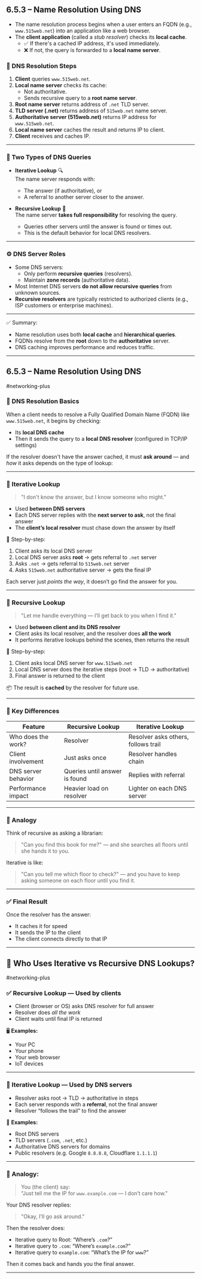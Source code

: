 ## 6.5.3 – Name Resolution Using DNS

- The name resolution process begins when a user enters an FQDN (e.g., `www.515web.net`) into an application like a web browser.
- The **client application** (called a *stub resolver*) checks its **local cache**.
  - ✅ If there's a cached IP address, it's used immediately.
  - ❌ If not, the query is forwarded to a **local name server**.

### 🧱 DNS Resolution Steps

1. **Client** queries `www.515web.net`.
2. **Local name server** checks its cache:
   - Not authoritative.
   - Sends recursive query to a **root name server**.
3. **Root name server** returns address of `.net` TLD server.
4. **TLD server (.net)** returns address of `515web.net` name server.
5. **Authoritative server (515web.net)** returns IP address for `www.515web.net`.
6. **Local name server** caches the result and returns IP to client.
7. **Client** receives and caches IP.

---

### 🧱 Two Types of DNS Queries

- **Iterative Lookup** 🔍  
  The name server responds with:
  - The answer (if authoritative), or  
  - A referral to another server closer to the answer.

- **Recursive Lookup** 🧱  
  The name server **takes full responsibility** for resolving the query.
  - Queries other servers until the answer is found or times out.
  - This is the default behavior for local DNS resolvers.

---

### ⚙️ DNS Server Roles

- Some DNS servers:
  - Only perform **recursive queries** (resolvers).
  - Maintain **zone records** (authoritative data).
- Most Internet DNS servers **do not allow recursive queries** from unknown sources.
- **Recursive resolvers** are typically restricted to authorized clients (e.g., ISP customers or enterprise machines).

---

✅ Summary:
- Name resolution uses both **local cache** and **hierarchical queries**.
- FQDNs resolve from the **root** down to the **authoritative** server.
- DNS caching improves performance and reduces traffic.

---
## 6.5.3 – Name Resolution Using DNS  
#networking-plus

### 🧠 DNS Resolution Basics
When a client needs to resolve a Fully Qualified Domain Name (FQDN) like `www.515web.net`, it begins by checking:
- Its **local DNS cache**
- Then it sends the query to a **local DNS resolver** (configured in TCP/IP settings)

If the resolver doesn't have the answer cached, it must **ask around** — and *how* it asks depends on the type of lookup:

---

### 🔁 Iterative Lookup

> "I don't know the answer, but I know someone who might."

- Used **between DNS servers**
- Each DNS server replies with the **next server to ask**, not the final answer
- The **client’s local resolver** must chase down the answer by itself

🧱 Step-by-step:
1. Client asks its local DNS server
2. Local DNS server asks **root** → gets referral to `.net` server
3. Asks `.net` → gets referral to `515web.net` server
4. Asks `515web.net` authoritative server → gets the final IP

Each server just *points the way*, it doesn’t go find the answer for you.

---

### 🔄 Recursive Lookup

> "Let me handle everything — I’ll get back to you when I find it."

- Used **between client and its DNS resolver**
- Client asks its local resolver, and the resolver does **all the work**
- It performs iterative lookups behind the scenes, then returns the result

🧱 Step-by-step:
1. Client asks local DNS server for `www.515web.net`
2. Local DNS server does the iterative steps (root → TLD → authoritative)
3. Final answer is returned to the client

📦 The result is **cached** by the resolver for future use.

---

### 🧩 Key Differences

| Feature               | Recursive Lookup                | Iterative Lookup               |
|-----------------------|----------------------------------|---------------------------------|
| Who does the work?    | Resolver                        | Resolver asks others, follows trail |
| Client involvement    | Just asks once                  | Resolver handles chain         |
| DNS server behavior   | Queries until answer is found   | Replies with referral          |
| Performance impact    | Heavier load on resolver        | Lighter on each DNS server     |

---

### 📝 Analogy

Think of recursive as asking a librarian:  
> "Can you find this book for me?" — and she searches all floors until she hands it to you.

Iterative is like:
> "Can you tell me which floor to check?" — and you have to keep asking someone on each floor until you find it.

---

### ✅ Final Result

Once the resolver has the answer:
- It caches it for speed
- It sends the IP to the client
- The client connects directly to that IP

---

## 🔁 Who Uses Iterative vs Recursive DNS Lookups?
#networking-plus

### ✅ Recursive Lookup — **Used by clients**
- Client (browser or OS) asks DNS resolver for full answer
- Resolver does *all the work*
- Client waits until final IP is returned

🖥️ **Examples:**
- Your PC
- Your phone
- Your web browser
- IoT devices

---

### 🔁 Iterative Lookup — **Used by DNS servers**
- Resolver asks root → TLD → authoritative in steps
- Each server responds with a **referral**, not the final answer
- Resolver “follows the trail” to find the answer

🧱 **Examples:**
- Root DNS servers
- TLD servers (`.com`, `.net`, etc.)
- Authoritative DNS servers for domains
- Public resolvers (e.g. Google `8.8.8.8`, Cloudflare `1.1.1.1`)

---

### 🧩 Analogy:

> You (the client) say:  
> "Just tell me the IP for `www.example.com` — I don’t care how."

Your DNS resolver replies:
> "Okay, I’ll go ask around."

Then the resolver does:
- Iterative query to Root: “Where’s `.com`?”
- Iterative query to `.com`: “Where’s `example.com`?”
- Iterative query to `example.com`: “What’s the IP for `www`?”

Then it comes back and hands you the final answer.

---

